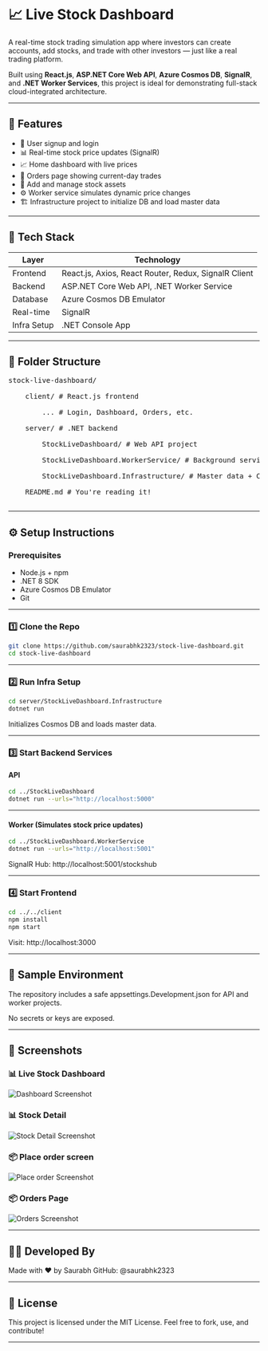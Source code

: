 # 📈 Live Stock Dashboard

A real-time stock trading simulation app where investors can create accounts, add stocks, and trade with other investors — just like a real trading platform.

Built using **React.js**, **ASP.NET Core Web API**, **Azure Cosmos DB**, **SignalR**, and **.NET Worker Services**, this project is ideal for demonstrating full-stack cloud-integrated architecture.

---

## 🚀 Features

- 🔐 User signup and login
- 📊 Real-time stock price updates (SignalR)
- 📈 Home dashboard with live prices
- 📃 Orders page showing current-day trades
- 🧾 Add and manage stock assets
- ⚙️ Worker service simulates dynamic price changes
- 🏗️ Infrastructure project to initialize DB and load master data

---

## 🧰 Tech Stack

| Layer       | Technology                                           |
|-------------|------------------------------------------------------|
| Frontend    | React.js, Axios, React Router, Redux, SignalR Client |
| Backend     | ASP.NET Core Web API, .NET Worker Service            |
| Database    | Azure Cosmos DB Emulator                             |
| Real-time   | SignalR                                              |
| Infra Setup | .NET Console App                                     |

---

## 📁 Folder Structure
<pre>
stock-live-dashboard/<br>
    client/ # React.js frontend<br>
        ... # Login, Dashboard, Orders, etc.<br>
    server/ # .NET backend<br>
        StockLiveDashboard/ # Web API project<br>
        StockLiveDashboard.WorkerService/ # Background service for price updates<br>
        StockLiveDashboard.Infrastructure/ # Master data + Cosmos DB setup<br>
    README.md # You're reading it!<br>
</pre>

---

## ⚙️ Setup Instructions

### Prerequisites

- Node.js + npm
- .NET 8 SDK
- Azure Cosmos DB Emulator
- Git

---

### 1️⃣ Clone the Repo

```bash
git clone https://github.com/saurabhk2323/stock-live-dashboard.git
cd stock-live-dashboard
```

---

### 2️⃣ Run Infra Setup

```bash
cd server/StockLiveDashboard.Infrastructure
dotnet run
```
Initializes Cosmos DB and loads master data.

---

### 3️⃣ Start Backend Services
#### API
```bash
cd ../StockLiveDashboard
dotnet run --urls="http://localhost:5000"
```

---

#### Worker (Simulates stock price updates)
```bash
cd ../StockLiveDashboard.WorkerService
dotnet run --urls="http://localhost:5001"
```
SignalR Hub: http://localhost:5001/stockshub

---

### 4️⃣ Start Frontend
```bash
cd ../../client
npm install
npm start
```
Visit: http://localhost:3000

---

## 🧪 Sample Environment
The repository includes a safe appsettings.Development.json for API and worker projects.

No secrets or keys are exposed.

---

## 📸 Screenshots
  ### 📊 Live Stock Dashboard
  ![Dashboard Screenshot](screenshots/dashboard.png)

  ### 📊 Stock Detail
  ![Stock Detail Screenshot](screenshots/stock-detail.png)

  ### 📦 Place order screen
  ![Place order Screenshot](screenshots/buy-sell-page.png)

  ### 📦 Orders Page
  ![Orders Screenshot](screenshots/orders-page.png)
  
---

## 🧑‍💻 Developed By
Made with ❤️ by Saurabh
GitHub: @saurabhk2323

---

## 📄 License
This project is licensed under the MIT License.
Feel free to fork, use, and contribute!


---


